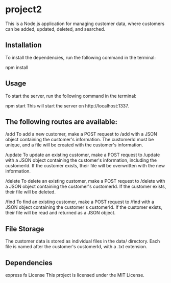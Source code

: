 # project2

This is a Node.js application for managing customer data, where customers can be added, updated, deleted, and searched.

## Installation
To install the dependencies, run the following command in the terminal:

npm install

## Usage
To start the server, run the following command in the terminal:

npm start
This will start the server on http://localhost:1337.

## The following routes are available:

/add
To add a new customer, make a POST request to /add with a JSON object containing the customer's information. The customerId must be unique, and a file will be created with the customer's information.

/update
To update an existing customer, make a POST request to /update with a JSON object containing the customer's information, including the customerId. If the customer exists, their file will be overwritten with the new information.

/delete
To delete an existing customer, make a POST request to /delete with a JSON object containing the customer's customerId. If the customer exists, their file will be deleted.

/find
To find an existing customer, make a POST request to /find with a JSON object containing the customer's customerId. If the customer exists, their file will be read and returned as a JSON object.

## File Storage
The customer data is stored as individual files in the data/ directory. Each file is named after the customer's customerId, with a .txt extension.

## Dependencies
express
fs
License
This project is licensed under the MIT License.
